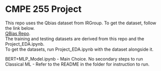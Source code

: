 # CMPE 255 Project
This repo uses the Qbias dataset from IRGroup. To get the dataset, follow the link below.  
[QBias Repo](https://github.com/irgroup/Qbias).  
The training and testing datasets are derived from this repo and the Project_EDA.ipynb.  
To get the datasets, run Project_EDA.ipynb with the dataset alongside it.  
  
BERT+MLP_Model.ipynb - Main Choice. No secondary steps to run  
Classical ML - Refer to the README in the folder for instruction to run.
